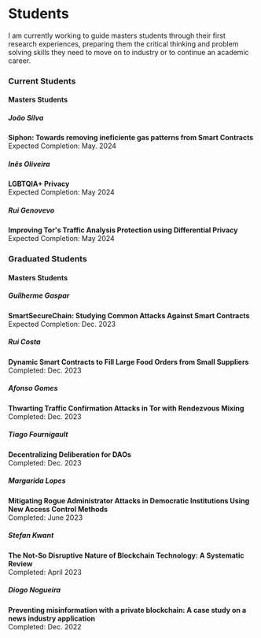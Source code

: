 # Students

I am currently working to guide masters students through their first research
experiences, preparing them the critical thinking and problem solving skills
they need to move on to industry or to continue an academic career.

### Current Students

#### Masters Students

##### João Silva
**Siphon: Towards removing ineficiente gas patterns from Smart Contracts**\
Expected Completion: May. 2024

<!--##### Sebastian Oca
**Developing a Threat Modeling Protocol for Horizontal Organizations**\
Expected Completion: Dec. 2023 -->

##### Inês Oliveira
**LGBTQIA+ Privacy**\
Expected Completion: May 2024

##### Rui Genovevo
**Improving Tor's Traffic Analysis Protection using Differential Privacy**\
Expected Completion: May 2024

### Graduated Students

#### Masters Students

##### Guilherme Gaspar
**SmartSecureChain: Studying Common Attacks Against Smart Contracts**\
Expected Completion: Dec. 2023

##### Rui Costa
**Dynamic Smart Contracts to Fill Large Food Orders from Small Suppliers**\
Completed: Dec. 2023

##### Afonso Gomes
**Thwarting Traffic Confirmation Attacks in Tor with Rendezvous Mixing**\
Completed: Dec. 2023

##### Tiago Fournigault
**Decentralizing Deliberation for DAOs**\
Completed: Dec. 2023

##### Margarida Lopes
**Mitigating Rogue Administrator Attacks in Democratic Institutions Using New
Access Control Methods**\
Completed: June 2023

##### Stefan Kwant
**The Not-So Disruptive Nature of Blockchain Technology: A Systematic Review**\
Completed: April 2023

##### Diogo Nogueira
**Preventing misinformation with a private blockchain: A case study on a news
industry application**\
Completed: Dec. 2022
